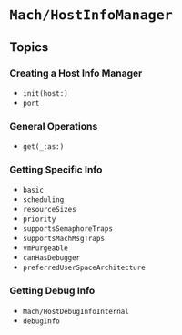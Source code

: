 # ``Mach/HostInfoManager``

## Topics

### Creating a Host Info Manager

- ``init(host:)``
- ``port``

### General Operations

 - ``get(_:as:)``

### Getting Specific Info

- ``basic``
- ``scheduling``
- ``resourceSizes``
- ``priority``
- ``supportsSemaphoreTraps``
- ``supportsMachMsgTraps``
- ``vmPurgeable``
- ``canHasDebugger``
- ``preferredUserSpaceArchitecture``

### Getting Debug Info

- ``Mach/HostDebugInfoInternal``
- ``debugInfo``